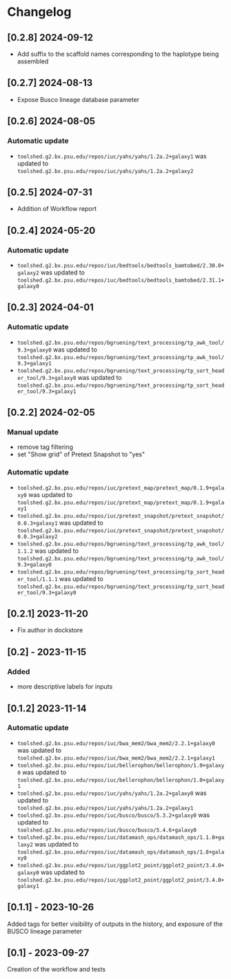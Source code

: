 # Changelog


## [0.2.8] 2024-09-12

- Add suffix to the scaffold names corresponding to the haplotype being assembled

## [0.2.7] 2024-08-13

- Expose Busco lineage database parameter

## [0.2.6] 2024-08-05

### Automatic update
- `toolshed.g2.bx.psu.edu/repos/iuc/yahs/yahs/1.2a.2+galaxy1` was updated to `toolshed.g2.bx.psu.edu/repos/iuc/yahs/yahs/1.2a.2+galaxy2`

## [0.2.5] 2024-07-31

- Addition of Workflow report

## [0.2.4] 2024-05-20

### Automatic update
- `toolshed.g2.bx.psu.edu/repos/iuc/bedtools/bedtools_bamtobed/2.30.0+galaxy2` was updated to `toolshed.g2.bx.psu.edu/repos/iuc/bedtools/bedtools_bamtobed/2.31.1+galaxy0`

## [0.2.3] 2024-04-01

### Automatic update
- `toolshed.g2.bx.psu.edu/repos/bgruening/text_processing/tp_awk_tool/9.3+galaxy0` was updated to `toolshed.g2.bx.psu.edu/repos/bgruening/text_processing/tp_awk_tool/9.3+galaxy1`
- `toolshed.g2.bx.psu.edu/repos/bgruening/text_processing/tp_sort_header_tool/9.3+galaxy0` was updated to `toolshed.g2.bx.psu.edu/repos/bgruening/text_processing/tp_sort_header_tool/9.3+galaxy1`

## [0.2.2] 2024-02-05

### Manual update

- remove tag filtering
- set "Show grid" of Pretext Snapshot to "yes"

### Automatic update
- `toolshed.g2.bx.psu.edu/repos/iuc/pretext_map/pretext_map/0.1.9+galaxy0` was updated to `toolshed.g2.bx.psu.edu/repos/iuc/pretext_map/pretext_map/0.1.9+galaxy1`
- `toolshed.g2.bx.psu.edu/repos/iuc/pretext_snapshot/pretext_snapshot/0.0.3+galaxy1` was updated to `toolshed.g2.bx.psu.edu/repos/iuc/pretext_snapshot/pretext_snapshot/0.0.3+galaxy2`
- `toolshed.g2.bx.psu.edu/repos/bgruening/text_processing/tp_awk_tool/1.1.2` was updated to `toolshed.g2.bx.psu.edu/repos/bgruening/text_processing/tp_awk_tool/9.3+galaxy0`
- `toolshed.g2.bx.psu.edu/repos/bgruening/text_processing/tp_sort_header_tool/1.1.1` was updated to `toolshed.g2.bx.psu.edu/repos/bgruening/text_processing/tp_sort_header_tool/9.3+galaxy0`


## [0.2.1] 2023-11-20

- Fix author in dockstore

## [0.2] - 2023-11-15

### Added

- more descriptive labels for inputs

## [0.1.2] 2023-11-14

### Automatic update
- `toolshed.g2.bx.psu.edu/repos/iuc/bwa_mem2/bwa_mem2/2.2.1+galaxy0` was updated to `toolshed.g2.bx.psu.edu/repos/iuc/bwa_mem2/bwa_mem2/2.2.1+galaxy1`
- `toolshed.g2.bx.psu.edu/repos/iuc/bellerophon/bellerophon/1.0+galaxy0` was updated to `toolshed.g2.bx.psu.edu/repos/iuc/bellerophon/bellerophon/1.0+galaxy1`
- `toolshed.g2.bx.psu.edu/repos/iuc/yahs/yahs/1.2a.2+galaxy0` was updated to `toolshed.g2.bx.psu.edu/repos/iuc/yahs/yahs/1.2a.2+galaxy1`
- `toolshed.g2.bx.psu.edu/repos/iuc/busco/busco/5.3.2+galaxy0` was updated to `toolshed.g2.bx.psu.edu/repos/iuc/busco/busco/5.4.6+galaxy0`
- `toolshed.g2.bx.psu.edu/repos/iuc/datamash_ops/datamash_ops/1.1.0+galaxy2` was updated to `toolshed.g2.bx.psu.edu/repos/iuc/datamash_ops/datamash_ops/1.8+galaxy0`
- `toolshed.g2.bx.psu.edu/repos/iuc/ggplot2_point/ggplot2_point/3.4.0+galaxy0` was updated to `toolshed.g2.bx.psu.edu/repos/iuc/ggplot2_point/ggplot2_point/3.4.0+galaxy1`

## [0.1.1] - 2023-10-26

Added tags for better visibility of outputs in the history, and exposure of the BUSCO lineage parameter

## [0.1] - 2023-09-27

Creation of the workflow and tests

